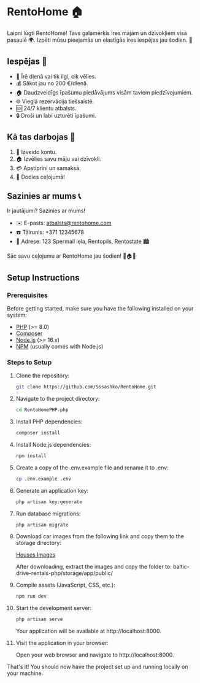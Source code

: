 # RentoHome 🏠

Laipni lūgti RentoHome! Tavs galamērķis īres mājām un dzīvokļiem visā pasaulē 🌍. Izpēti mūsu pieejamās un elastīgās īres iespējas jau šodien. 🚀

## Iespējas 🌟
- 📅 Īrē dienā vai tik ilgi, cik vēlies.
- 💰 Sākot jau no 200 €/dienā.
- 🏠 Daudzveidīgs īpašumu piedāvājums visām taviem piedzīvojumiem.
- 🌐 Vieglā rezervācija tiešsaistē.
- 🆘 24/7 klientu atbalsts.
- 🔒 Droši un labi uzturēti īpašumi.

## Kā tas darbojas 🚀
1. 📝 Izveido kontu.
2. 🏠 Izvēlies savu māju vai dzīvokli.
3. 💳 Apstiprini un samaksā.
4. 🏁 Dodies ceļojumā!

## Sazinies ar mums 📞
Ir jautājumi? Sazinies ar mums!
- ✉️ E-pasts: [atbalsts@rentohome.com](mailto:atbalsts@rentohome.com)
- ☎️ Tālrunis: +371 12345678
- 📍 Adrese: 123 Spermail iela, Rentopils, Rentostate 🏙

Sāc savu ceļojumu ar RentoHome jau šodien! 🌟🏠💼

## Setup Instructions

### Prerequisites

Before getting started, make sure you have the following installed on your system:

- [PHP](https://www.php.net/) (>= 8.0)
- [Composer](https://getcomposer.org/)
- [Node.js](https://nodejs.org/) (>= 16.x)
- [NPM](https://www.npmjs.com/) (usually comes with Node.js)

### Steps to Setup

1. Clone the repository:

    ```bash
    git clone https://github.com/Sssashko/RentoHome.git
    ```
    

2. Navigate to the project directory:

    ```bash
    cd RentoHomePHP-php
    ```

3. Install PHP dependencies:

    ```bash
    composer install
    ```

4. Install Node.js dependencies:

    ```bash
    npm install
    ```

5. Create a copy of the .env.example file and rename it to .env:

    ```bash
    cp .env.example .env
    ```

6. Generate an application key:

    ```bash
    php artisan key:generate
    ```

7. Run database migrations:

    ```bash
    php artisan migrate
    ```

8. Download car images from the following link and copy them to the storage directory:

    [Houses Images](https://drive.google.com/drive/folders/1JlXCk-y1nhaOjR95UlQvWI4POhzJCYnM)

    After downloading, extract the images and copy the folder to: baltic-drive-rentals-php/storage/app/public/

9. Compile assets (JavaScript, CSS, etc.):

    ```bash
    npm run dev
    ```

10. Start the development server:

    ```bash
    php artisan serve
    ```

    Your application will be available at http://localhost:8000.

11. Visit the application in your browser:

    Open your web browser and navigate to http://localhost:8000.

That's it! You should now have the project set up and running locally on your machine.
